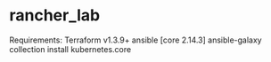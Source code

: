 # rancher_lab

Requirements:
Terraform v1.3.9+
ansible [core 2.14.3]
ansible-galaxy collection install kubernetes.core
